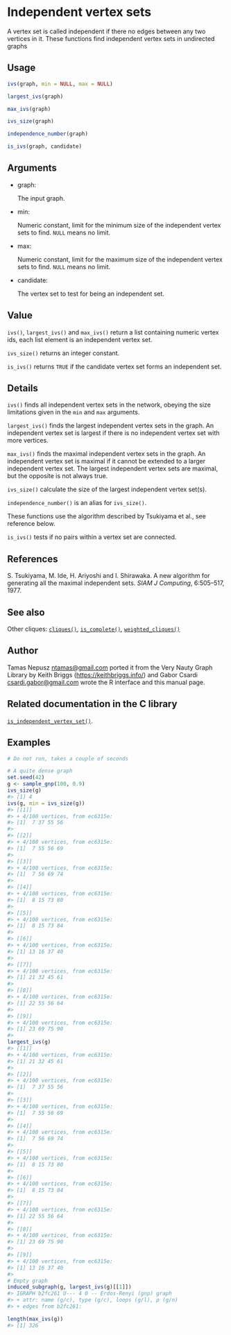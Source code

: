 # Independent vertex sets

A vertex set is called independent if there no edges between any two
vertices in it. These functions find independent vertex sets in
undirected graphs

## Usage

``` r
ivs(graph, min = NULL, max = NULL)

largest_ivs(graph)

max_ivs(graph)

ivs_size(graph)

independence_number(graph)

is_ivs(graph, candidate)
```

## Arguments

- graph:

  The input graph.

- min:

  Numeric constant, limit for the minimum size of the independent vertex
  sets to find. `NULL` means no limit.

- max:

  Numeric constant, limit for the maximum size of the independent vertex
  sets to find. `NULL` means no limit.

- candidate:

  The vertex set to test for being an independent set.

## Value

`ivs()`, `largest_ivs()` and `max_ivs()` return a list containing
numeric vertex ids, each list element is an independent vertex set.

`ivs_size()` returns an integer constant.

`is_ivs()` returns `TRUE` if the candidate vertex set forms an
independent set.

## Details

`ivs()` finds all independent vertex sets in the network, obeying the
size limitations given in the `min` and `max` arguments.

`largest_ivs()` finds the largest independent vertex sets in the graph.
An independent vertex set is largest if there is no independent vertex
set with more vertices.

`max_ivs()` finds the maximal independent vertex sets in the graph. An
independent vertex set is maximal if it cannot be extended to a larger
independent vertex set. The largest independent vertex sets are maximal,
but the opposite is not always true.

`ivs_size()` calculate the size of the largest independent vertex
set(s).

`independence_number()` is an alias for `ivs_size()`.

These functions use the algorithm described by Tsukiyama et al., see
reference below.

`is_ivs()` tests if no pairs within a vertex set are connected.

## References

S. Tsukiyama, M. Ide, H. Ariyoshi and I. Shirawaka. A new algorithm for
generating all the maximal independent sets. *SIAM J Computing*,
6:505–517, 1977.

## See also

Other cliques: [`cliques()`](https://r.igraph.org/reference/cliques.md),
[`is_complete()`](https://r.igraph.org/reference/is_complete.md),
[`weighted_cliques()`](https://r.igraph.org/reference/weighted_cliques.md)

## Author

Tamas Nepusz <ntamas@gmail.com> ported it from the Very Nauty Graph
Library by Keith Briggs (<https://keithbriggs.info/>) and Gabor Csardi
<csardi.gabor@gmail.com> wrote the R interface and this manual page.

## Related documentation in the C library

[`is_independent_vertex_set()`](https://igraph.org/c/html/latest/igraph-Cliques.html#igraph_is_independent_vertex_set).

## Examples

``` r
# Do not run, takes a couple of seconds

# A quite dense graph
set.seed(42)
g <- sample_gnp(100, 0.9)
ivs_size(g)
#> [1] 4
ivs(g, min = ivs_size(g))
#> [[1]]
#> + 4/100 vertices, from ec6315e:
#> [1]  7 37 55 56
#> 
#> [[2]]
#> + 4/100 vertices, from ec6315e:
#> [1]  7 55 56 69
#> 
#> [[3]]
#> + 4/100 vertices, from ec6315e:
#> [1]  7 56 69 74
#> 
#> [[4]]
#> + 4/100 vertices, from ec6315e:
#> [1]  8 15 73 80
#> 
#> [[5]]
#> + 4/100 vertices, from ec6315e:
#> [1]  8 15 73 84
#> 
#> [[6]]
#> + 4/100 vertices, from ec6315e:
#> [1] 13 16 37 40
#> 
#> [[7]]
#> + 4/100 vertices, from ec6315e:
#> [1] 21 32 45 61
#> 
#> [[8]]
#> + 4/100 vertices, from ec6315e:
#> [1] 22 55 56 64
#> 
#> [[9]]
#> + 4/100 vertices, from ec6315e:
#> [1] 23 69 75 90
#> 
largest_ivs(g)
#> [[1]]
#> + 4/100 vertices, from ec6315e:
#> [1] 21 32 45 61
#> 
#> [[2]]
#> + 4/100 vertices, from ec6315e:
#> [1]  7 37 55 56
#> 
#> [[3]]
#> + 4/100 vertices, from ec6315e:
#> [1]  7 55 56 69
#> 
#> [[4]]
#> + 4/100 vertices, from ec6315e:
#> [1]  7 56 69 74
#> 
#> [[5]]
#> + 4/100 vertices, from ec6315e:
#> [1]  8 15 73 80
#> 
#> [[6]]
#> + 4/100 vertices, from ec6315e:
#> [1]  8 15 73 84
#> 
#> [[7]]
#> + 4/100 vertices, from ec6315e:
#> [1] 22 55 56 64
#> 
#> [[8]]
#> + 4/100 vertices, from ec6315e:
#> [1] 23 69 75 90
#> 
#> [[9]]
#> + 4/100 vertices, from ec6315e:
#> [1] 13 16 37 40
#> 
# Empty graph
induced_subgraph(g, largest_ivs(g)[[1]])
#> IGRAPH b2fc261 U--- 4 0 -- Erdos-Renyi (gnp) graph
#> + attr: name (g/c), type (g/c), loops (g/l), p (g/n)
#> + edges from b2fc261:

length(max_ivs(g))
#> [1] 326
```
